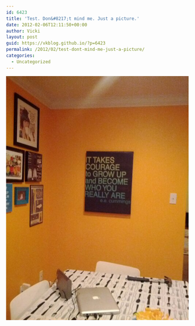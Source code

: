 ```yaml
---
id: 6423
title: 'Test. Don&#8217;t mind me. Just a picture.'
date: 2012-02-06T12:11:50+00:00
author: Vicki
layout: post
guid: https://vkblog.github.io/?p=6423
permalink: /2012/02/test-dont-mind-me-just-a-picture/
categories:
  - Uncategorized
---
```

<img title="" class="alignnone" alt="image" src="https://raw.githubusercontent.com/vkblog/vkblog.github.io/master/public/img/2012/02/wpid-IMG_20120201_182858.jpg" />